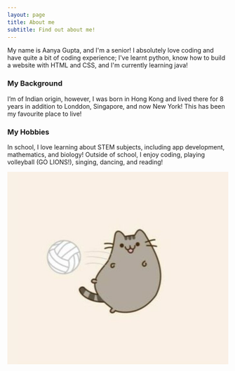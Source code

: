```yaml
---
layout: page
title: About me
subtitle: Find out about me! 
---
```


My name is Aanya Gupta, and I'm a senior! I absolutely love coding and have quite a bit of coding experience; I've learnt python, know how to build a website with HTML and CSS, and I'm currently learning java! 

### My Background

I’m of Indian origin, however, I was born in Hong Kong and lived there for 8 years in addition to Londdon, Singapore, and now New York! This has been my favourite place to live!

### My Hobbies

In school, I love learning about STEM subjects, including app development, mathematics, and biology! Outside of school, I enjoy coding, playing volleyball (GO LIONS!), singing, dancing, and reading!

![Volleyball Pusheen](/assets/volleyball.jpg)
